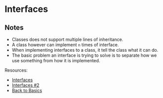 # Interfaces

## Notes
* Classes does not support multiple lines of inheritance.
* A class however can implement `n` times of interface.
* When implementing interfaces to a class, it tell the class what it can do.  
* The basic problem an interface is trying to solve is to separate how we use something from how it is implemented.

Resources:
* [Interfaces](https://docs.microsoft.com/en-us/dotnet/csharp/programming-guide/interfaces/)
* [Interfaces #2](https://docs.microsoft.com/en-us/dotnet/csharp/language-reference/keywords/interface)
* [Back to Basics](https://simpleprogrammer.com/back-to-basics-what-is-an-interface/)


